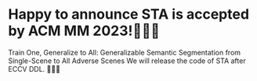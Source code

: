 # Happy to announce STA is accepted by ACM MM 2023!🎉🎉🎉
Train One, Generalize to All: Generalizable Semantic Segmentation from Single-Scene to All Adverse Scenes
We will release the code of STA after ECCV DDL. 🥰🥰🥰
